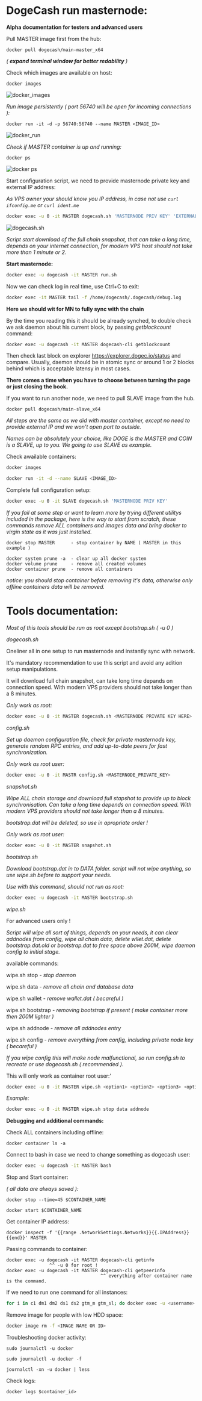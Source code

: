 # DogeCash run masternode:

**Alpha documentation for testers and advanced users**

Pull MASTER image first from the hub:

```docker
docker pull dogecash/main-master_x64
```

_( **expand terminal window for better redability** )_

Check which images are available on host:

```docker
docker images
```

![docker_images](https://user-images.githubusercontent.com/50751381/80302333-eaa9d980-8798-11ea-8644-5aaef52efc48.png)

_Run image persistently ( port 56740 will be open for incoming connections ):_

```docker
docker run -it -d -p 56740:56740 --name MASTER <IMAGE_ID>
```

![docker_run](https://user-images.githubusercontent.com/50751381/80302533-15e0f880-879a-11ea-8da3-0edd2cdd8b85.png)

_Check if MASTER container is up and running:_

```docker
docker ps
```

![docker ps](https://user-images.githubusercontent.com/50751381/80302655-d070fb00-879a-11ea-9826-ecfa23bdc7c7.png)

Start configuration script, we need to provide masternode private key and external IP address:

_As VPS owner your should know you IP address, in case not use `curl ifconfig.me` or `curl ident.me`_

```bash
docker exec -u 0 -it MASTER dogecash.sh 'MASTERNODE PRIV KEY' 'EXTERNAL IP'
```

![dogecash.sh](https://user-images.githubusercontent.com/50751381/80302833-fe0a7400-879b-11ea-9ca4-6f3deb82d55f.png)

_Script start download of the full chain snapshot, that can take a long time, depends on your internet connection, for modern VPS host should not take more than 1 minute or 2._

**Start masternode:**

```bash
docker exec -u dogecash -it MASTER run.sh
```

Now we can check log in real time, use Ctrl+C to exit:

```bash
docker exec -it MASTER tail -f /home/dogecash/.dogecash/debug.log
```

**Here we should wit for MN to fully sync with the chain**

By the time you reading this it should be already synched, to double check we ask daemon about his current block, by passing _getblockcount_ command:

```bash
docker exec -u dogecash -it MASTER dogecash-cli getblockcount
```

Then check last block on explorer https://explorer.dogec.io/status and compare. Usually, daemon should be in atomic sync or around 1 or 2 blocks behind which is acceptable latensy in most cases.

**There comes a time when you have to choose between turning the page or just closing the book.**

If you want to run another node, we need to pull SLAVE image from the hub.

```docker
docker pull dogecash/main-slave_x64
```

_All steps are the same as we did with master container, except no need to provide external IP and we won't open port to outside._

_Names can be absolutely your choice, like DOGE is the MASTER and COIN is a SLAVE, up to you. We going to use SLAVE as example._

Check awailable containers:

```bash
docker images
```

```bash
docker run -it -d --name SLAVE <IMAGE_ID>
```

Complete full configuration setup:

```bash
docker exec -u 0 -it SLAVE dogecash.sh 'MASTERNODE PRIV KEY'
```

_If you fail at some step or want to learn more by trying different utilitys included in the package, here is the way to start from scratch, these commands remove ALL containers and images data and bring docker to virgin state as it was just installed._

```
docker stop MASTER      - stop container by NAME ( MASTER in this example )

docker system prune -a  - clear up all docker system
docker volume prune     - remove all created volumes
docker container prune  - remove all containers
```

_notice: you should stop container before removing it's data, otherwise only offline containers data will be removed._

# Tools documentation:

_Most of this tools should be run as root except bootstrap.sh ( -u 0 )_

_dogecash.sh_

Oneliner all in one setup to run masternode and instantly sync with network.

It's mandatory recommendation to use this script and avoid any adition setup manipulations.

It will download full chain snapshot, can take long time depands on connection speed.
With modern VPS providers should not take longer than a 8 minutes.

_Only work as root:_

```bash
docker exec -u 0 -it MASTER dogecash.sh <MASTERNODE PRIVATE KEY HERE>
```

_config.sh_

_Set up daemon configuration file, check for private masternode key,_
_generate random RPC entries, and add up-to-date peers for fast synchronization._

_Only work as root user:_

```bash
docker exec -u 0 -it MASTR config.sh <MASTERNODE_PRIVATE_KEY>
```

_snapshot.sh_

_Wipe ALL chain storage and download full stapshot to provide up to block synchronisation._
_Can take a long time depends on connection speed._
_With modern VPS providers should not take longer than a 8 minutes._

_bootstrap.dat will be deleted, so use in apropriate order !_

_Only work as root user:_

```bash
docker exec -u 0 -it MASTER snapshot.sh
```

_bootstrap.sh_

_Download bootstrap.dat in to DATA folder._
_script will not wipe anything, so use wipe.sh before to support your needs._

_Use with this command, should not run as root:_

```bash
docker exec -u dogecash -it MASTER bootstrap.sh
```

_wipe.sh_

For advanced users only !

_Script will wipe all sort of things, depends on your needs, it can clear addnodes from config, wipe all chain data, delete wllet.dat, delete bootstrap.dat.old or bootstrap.dat to free space above 200M, wipe daemon config to initial stage._

available commands:

wipe.sh stop - _stop daemon_

wipe.sh data - _remove all chain and database data_

wipe.sh wallet - _remove wallet.dat ( becareful )_

wipe.sh bootstrap - _removing bootstrap if present ( make container more then 200M lighter )_

wipe.sh addnode - _remove all addnodes entry_

wipe.sh config - _remove everything from config, including private node key ( becareful )_

_If you wipe config this will make node malfunctional, so run config.sh to recreate or use dogecash.sh ( recommended )._

This will only work as container root user:'

```bash
docker exec -u 0 -it MASTER wipe.sh <option1> <option2> <option3> <option4> ...
```

_Example:_

```bash
docker exec -u 0 -it MASTER wipe.sh stop data addnode
```

**Debugging and additional commands:**

Check ALL containers including offline:

```docker
docker container ls -a
```

Connect to bash in case we need to change something as dogecash user:

```bash
docker exec -u dogecash -it MASTER bash
```

Stop and Start container:

_( all data are always saved ):_

```docker
docker stop --time=45 $CONTAINER_NAME

docker start $CONTAINER_NAME
```

Get container IP address:

```docker
docker inspect -f '{{range .NetworkSettings.Networks}}{{.IPAddress}}{{end}}' MASTER
```

Passing commands to container:

```docker
docker exec -u dogecash -it MASTER dogecash-cli getinfo
                ^^ -u 0 for root !
docker exec -u dogecash -it MASTER dogecash-cli getpeerinfo
                                   ^^ everything after container name is the command.
```

If we need to run one command for all instances:

```bash
for i in c1 dm1 dm2 ds1 ds2 gtm_m gtm_sl; do docker exec -u <username> -it $i /bin/bash -c "whatever we need to do"; done
```

Remove image for people with low HDD space:

```bash
docker image rm -f <IMAGE NAME OR ID>
```

Troubleshooting docker activity:

```docker
sudo journalctl -u docker

sudo journalctl -u docker -f

journalctl -xn -u docker | less
```

Check logs:

```docker
docker logs $container_id>
```
